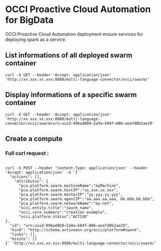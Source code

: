 # OCCI Proactive Cloud Automation for BigData

OCCI Proactive Cloud Automation deployment ensure services for deploying spark as a service.

## List informations of all deployed swarm container

```curl -X GET --header 'Accept: application/json' 'http://xx.xxx.xx.xxx:8080/multi-language-connector/occi/swarm/'```


## Display informations of a specific swarm container

```curl -X GET --header 'Accept: application/json' 'http://xx.xxx.xx.xxx:8080/multi-language-connector/occi/swarm/urn:uuid:996ad860−2a9a−504f−886−aeafd0b2ae29'```

## Create a compute

### Full curl request :

<pre>
<code>
curl -X POST --header 'Content-Type: application/json' --header 'Accept: application/json' -d '{
  "actions": [],
    "attributes": {
      "pca.platform.swarm.machineName":"myMachine",
      "pca.platform.swarm.hostIP":"xx.xxx.xx.xxx",
      "pca.platform.swarm.masterIP":"yy.yyy.yy.yyy",
      "pca.platform.swarm.agentIP":"aa.aaa.aa.aaa, bb.bbb.bb.bbb",
      "pca.platform.swarm.networkName":"my-net",
      "occi.entity.title":"swarm_name",
      "occi.core.summary":"creation example",
      "occi.platform.status":"ACTIVE"
},
  "id": "urn:uuid:996ad860−2a9a−504f−886−aeafd0b2ae29",
  "kind": "http://schema.activeeon.org/occi/platform#swarm",
  "links": [],
  "mixins": []
}' 'http://xx.xxx.xx.xxx:8080/multi-language-connector/occi/swarm/'
</pre>
</code>
